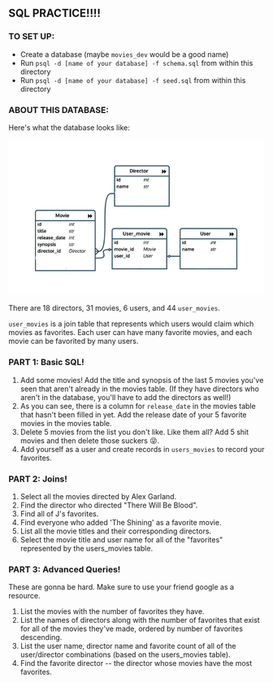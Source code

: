 ## SQL PRACTICE!!!!

### TO SET UP:

- Create a database (maybe `movies_dev` would be a good name)
- Run `psql -d [name of your database] -f schema.sql` from within this directory 
- Run `psql -d [name of your database] -f seed.sql` from within this directory

### ABOUT THIS DATABASE:

Here's what the database looks like:

![erd](./erd.jpg)

There are 18 directors, 31 movies, 6 users, and 44 `user_movies`.

`user_movies` is a join table that represents which users would claim which movies as favorites. Each user can have many favorite movies, and each movie can be favorited by many users.

### PART 1: Basic SQL!

1. Add some movies! Add the title and synopsis of the last 5 movies you've seen that aren't already in the movies table. (If they have directors who aren't in the database, you'll have to add the directors as well!)
2. As you can see, there is a column for `release_date` in the movies table that hasn't been filled in yet. Add the release date of your 5 favorite movies in the movies table.
3. Delete 5 movies from the list you don't like. Like them all? Add 5 shit movies and then delete those suckers 😝.
4. Add yourself as a user and create records in `users_movies`  to record your favorites.

### PART 2: Joins!

1. Select all the movies directed by Alex Garland.
2. Find the director who directed "There Will Be Blood".
3. Find all of J's favorites.
4. Find everyone who added 'The Shining' as a favorite movie.
5. List all the movie titles and their corresponding directors.
6. Select the movie title and user name for all of the "favorites" represented by the users_movies table.

### PART 3: Advanced Queries!

These are gonna be hard. Make sure to use your friend google as a resource.

1. List the movies with the number of favorites they have.
2. List the names of directors along with the number of favorites that exist for all of the movies they've made, ordered by number of favorites descending.
3. List the user name, director name and favorite count of all of the user/director combinations (based on the users_movies table).
4. Find the favorite director -- the director whose movies have the most favorites.
